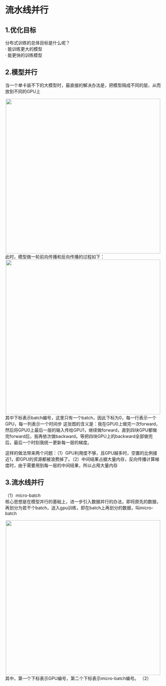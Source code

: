 # 流水线并行  
## 1.优化目标  
分布式训练的总体目标是什么呢？  
· 能训练更大的模型  
· 能更快的训练模型  
## 2.模型并行
当一个单卡装不下的大模型时，最直接的解决办法是，把模型隔成不同的层，从而放到不同的GPU上  
<div align=center>
  <img src="https://github.com/user-attachments/assets/0d696de0-9f84-4e6f-b5b6-02c8ba256063" width="500" />
</div>
此时，模型做一轮前向传播和反向传播的过程如下：
<div align=center>
  <img src="https://github.com/user-attachments/assets/ddf671e1-6642-46a1-bbf3-e41943466b3d" width="500" />
</div>
其中下标表示batch编号，这里只有一个batch，因此下标为0，每一行表示一个GPU，每一列表示一个时间步  
这张图的含义是：我在GPU0上做完一次forward，然后将GPU0上最后一层的输入传给GPU1，继续做forward，直到四块GPU都做完forward后，我再依次做backward。等把四块GPU上的backward全部做完后，最后一个时刻我统一更新每一层的梯度。  

  这样的做法带来两个问题：（1）GPU利用度不够，且GPU越多时，空置的比例接近1，即GPU的资源都被浪费掉了。（2）中间结果占据大量内存，反向传播计算梯度时，由于需要用到每一层的中间结果，所以占用大量内存  

## 3.流水线并行  
（1）micro-batch  
核心思想是在模型并行的基础上，进一步引入数据并行的办法，即将原先的数据，再划分为若干个batch，送入gpu训练，即在batch上再划分的数据，叫micro-batch
<div align=center>
  <img src="https://github.com/user-attachments/assets/b5f131bd-7c22-4cf6-9488-763d99d3e94b" width="500" />
</div>
其中，第一个下标表示GPU编号，第二个下标表示micro-batch编号。  
（2）

